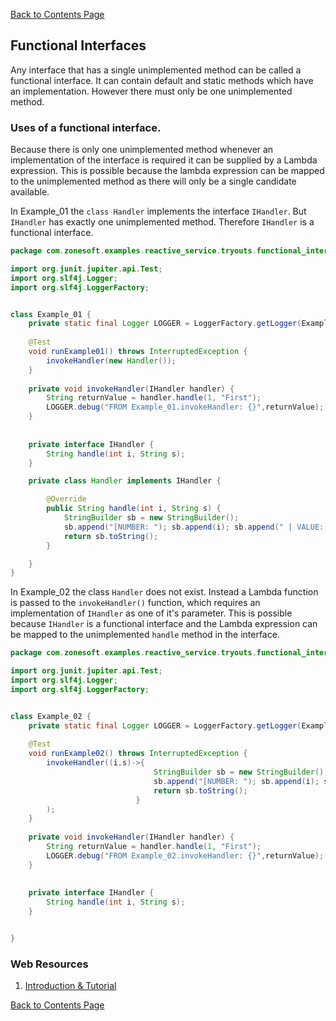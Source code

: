 [Back to Contents Page](../README.md)

## Functional Interfaces
Any interface that has a single unimplemented method can be called a functional interface. It can contain default and static methods which have an implementation. However there must only be one unimplemented method.

### Uses of a functional interface.
Because there is only one unimplemented method whenever an implementation of the interface is required it can be supplied by a Lambda expression. This is possible because the lambda expression can be mapped to the unimplemented method as there will only be a single candidate available.

In Example_01 the `class Handler` implements the interface `IHandler`. But `IHandler` has exactly one unimplemented method. Therefore `IHandler` is a functional interface.

```java
package com.zonesoft.examples.reactive_service.tryouts.functional_interface;

import org.junit.jupiter.api.Test;
import org.slf4j.Logger;
import org.slf4j.LoggerFactory;


class Example_01 {
	private static final Logger LOGGER = LoggerFactory.getLogger(Example_01.class);
	
	@Test
	void runExample01() throws InterruptedException {
		invokeHandler(new Handler());
	}
	
	private void invokeHandler(IHandler handler) {
		String returnValue = handler.handle(1, "First");
		LOGGER.debug("FROM Example_01.invokeHandler: {}",returnValue);		
	}
	
	
	private interface IHandler {
		String handle(int i, String s);
	}

	private class Handler implements IHandler {

		@Override
		public String handle(int i, String s) {
			StringBuilder sb = new StringBuilder();
			sb.append("[NUMBER: "); sb.append(i); sb.append(" | VALUE: "); sb.append(s); sb.append("]");
			return sb.toString();
		}

	}
}

```


In Example_02 the class `Handler` does not exist. Instead a Lambda function is passed to the `invokeHandler()` function, which requires an implementation of `IHandler` as one of it's parameter. This is possible because `IHandler` is a functional interface and the Lambda expression can be mapped to the unimplemented `handle` method in the interface.

```java
package com.zonesoft.examples.reactive_service.tryouts.functional_interface;

import org.junit.jupiter.api.Test;
import org.slf4j.Logger;
import org.slf4j.LoggerFactory;


class Example_02 {
	private static final Logger LOGGER = LoggerFactory.getLogger(Example_02.class);
	
	@Test
	void runExample02() throws InterruptedException {
		invokeHandler((i,s)->{
								StringBuilder sb = new StringBuilder();
								sb.append("[NUMBER: "); sb.append(i); sb.append(" | VALUE: "); sb.append(s); sb.append("]");
								return sb.toString();
							}
		);
	}
	
	private void invokeHandler(IHandler handler) {
		String returnValue = handler.handle(1, "First");
		LOGGER.debug("FROM Example_02.invokeHandler: {}",returnValue);		
	}
	
	
	private interface IHandler {
		String handle(int i, String s);
	}


}


```

### Web Resources
1. [Introduction & Tutorial](http://tutorials.jenkov.com/java-functional-programming/functional-interfaces.html)

[Back to Contents Page](../README.md)